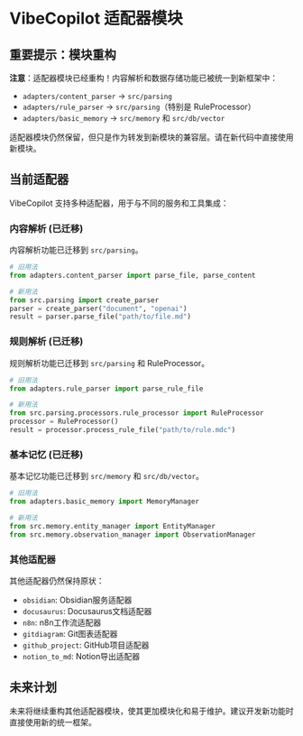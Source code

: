 # VibeCopilot 适配器模块

## 重要提示：模块重构

**注意**：适配器模块已经重构！内容解析和数据存储功能已被统一到新框架中：

- `adapters/content_parser` → `src/parsing`
- `adapters/rule_parser` → `src/parsing`（特别是 RuleProcessor）
- `adapters/basic_memory` → `src/memory` 和 `src/db/vector`

适配器模块仍然保留，但只是作为转发到新模块的兼容层。请在新代码中直接使用新模块。

## 当前适配器

VibeCopilot 支持多种适配器，用于与不同的服务和工具集成：

### 内容解析 (已迁移)

内容解析功能已迁移到 `src/parsing`。

```python
# 旧用法
from adapters.content_parser import parse_file, parse_content

# 新用法
from src.parsing import create_parser
parser = create_parser("document", "openai")
result = parser.parse_file("path/to/file.md")
```

### 规则解析 (已迁移)

规则解析功能已迁移到 `src/parsing` 和 RuleProcessor。

```python
# 旧用法
from adapters.rule_parser import parse_rule_file

# 新用法
from src.parsing.processors.rule_processor import RuleProcessor
processor = RuleProcessor()
result = processor.process_rule_file("path/to/rule.mdc")
```

### 基本记忆 (已迁移)

基本记忆功能已迁移到 `src/memory` 和 `src/db/vector`。

```python
# 旧用法
from adapters.basic_memory import MemoryManager

# 新用法
from src.memory.entity_manager import EntityManager
from src.memory.observation_manager import ObservationManager
```

### 其他适配器

其他适配器仍然保持原状：

- `obsidian`: Obsidian服务适配器
- `docusaurus`: Docusaurus文档适配器
- `n8n`: n8n工作流适配器
- `gitdiagram`: Git图表适配器
- `github_project`: GitHub项目适配器
- `notion_to_md`: Notion导出适配器

## 未来计划

未来将继续重构其他适配器模块，使其更加模块化和易于维护。建议开发新功能时直接使用新的统一框架。
